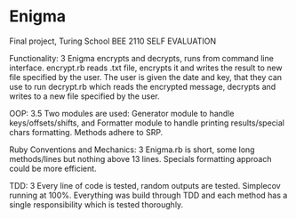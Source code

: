 # Enigma
Final project, Turing School BEE 2110 
SELF EVALUATION 

Functionality: 3 
Enigma encrypts and decrypts, runs from command line interface. encrypt.rb reads .txt file, encrypts it and writes the result to new file specified by the user. The user is given the date and key, that they can use to run decrypt.rb which reads the encrypted message, decrypts and writes to a new file specified by the user. 

OOP: 3.5 
Two modules are used: Generator module to handle keys/offsets/shifts, and Formatter module to handle printing results/special chars formatting. Methods adhere to SRP. 

Ruby Conventions and Mechanics: 3 
Enigma.rb is short, some long methods/lines but nothing above 13 lines. Specials formatting approach could be more efficient. 

TDD: 3 Every line of code is tested, random outputs are tested. Simplecov running at 100%. Everything was build through TDD and each method has a single responsibility which is tested thoroughly. 

